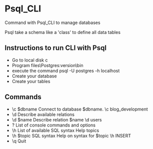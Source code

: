 # Psql_CLI
Command with Psql_CLI to manage databases

Psql take a schema like a 'class' to define all data tables 

## Instructions to run CLI with Psql
  - Go to local disk c
  - Program files\Postgres\:version\bin
  - execute the command psql -U postgres -h localhost 
  - Create your database
  - Create your tables

## Commands 
  - \c $dbname	Connect to database $dbname.	\c blog_development
  - \d	Describe available relations	
  - \d $name Describe relation $name	\d users
  - \?	List of console commands and options	
  - \h	List of available SQL syntax Help topics	
  - \h $topic	SQL syntax Help on syntax for $topic	\h INSERT
  - \q	Quit	
